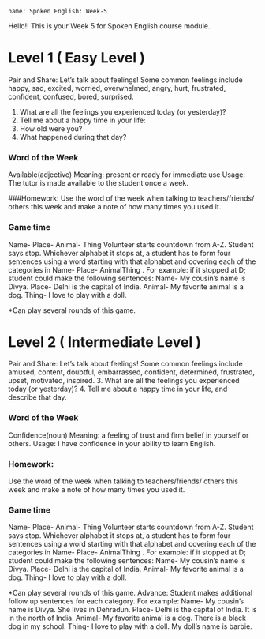 ```ngMeta
name: Spoken English: Week-5
```

Hello!! 
This is your Week 5 for Spoken English course module.

# Level 1 ( Easy Level )
Pair and Share: 
Let’s talk about feelings! Some common feelings include happy, sad, excited, worried, overwhelmed, angry, hurt, frustrated, confident, confused, bored, surprised. 
1. What are all the feelings you experienced today (or
yesterday)?
2. Tell me about a happy time in your life:
1. How old were you?
2. What happened during that day?


### Word of the Week
Available(adjective)
Meaning: present or ready for immediate use
Usage: The tutor is made available to the student once a
week.

###Homework:
Use the word of the week when talking to teachers/friends/
others this week and make a note of how many times you
used it.  


### Game time
Name- Place- Animal- Thing
Volunteer starts countdown from A-Z. Student says stop.
Whichever alphabet it stops at, a student has to form four sentences using a word starting with that alphabet and covering each of the categories in Name- Place- AnimalThing . For example: if it stopped at D; student could make the following sentences:
Name- My cousin’s name is Divya.
Place- Delhi is the capital of India.
Animal- My favorite animal is a dog.
Thing- I love to play with a doll.  

*Can play several rounds of this game.


# Level 2 ( Intermediate Level )
Pair and Share: 
Let’s talk about feelings! Some common feelings include amused, content, doubtful, embarrassed, confident, determined, frustrated, upset, motivated, inspired.
3. What are all the feelings you experienced today (or yesterday)?
4. Tell me about a happy time in your life, and describe
that day.

### Word of the Week
Confidence(noun)
Meaning: a feeling of trust and firm belief in yourself or
others.
Usage: I have confidence in your ability to learn English.


### Homework:
Use the word of the week when talking to teachers/friends/
others this week and make a note of how many times you
used it.  

### Game time
Name- Place- Animal- Thing
Volunteer starts countdown from A-Z. Student says stop.
Whichever alphabet it stops at, a student has to form four sentences using a word starting with that alphabet and covering each of the categories in Name- Place- AnimalThing . 
For example: if it stopped at D; student could make the following sentences:
Name- My cousin’s name is Divya.
Place- Delhi is the capital of India.
Animal- My favorite animal is a dog.
Thing- I love to play with a doll.

*Can play several rounds of this game.
Advance: Student makes additional follow up sentences
for each category. For example:
Name- My cousin’s name is Divya. She lives in Dehradun.
Place- Delhi is the capital of India. It is in the north of
India.
Animal- My favorite animal is a dog. There is a black dog
in my school.
Thing- I love to play with a doll. My doll’s name is barbie. 

